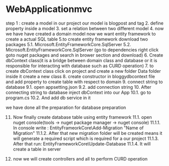 # WebApplicationmvc
step 1 : create a model in our project our model is blogpost and tag
2. define property inside a model
3. set a relation between two different model
4. now we have have created a domain model now we want entity framework to create a actual SQL table
5.to create entity framework download two packages
   5.1. Microsoft.EntityFrameworkCore.SqlServer
   5.2. Microsoft.EntityFrameworkCore.SqlServer
   (go to dependencies right click goto nuget packages and search in brower section and download)
6. Create dbContext class(it is a bridge between domain class and database or it is responsible for interacting with database such as CURD operation)
7. to create dbContext class click on project and create a new folder Data folder inside it create a new class
8. create constructor in bloggydbcontext file and add property to create table with respect to domain
9. connect string to database
	9.1. open appsetting.json
	9.2. add connection string
10. After connecting string to database inject dbContext into our App
	10.1. go to program.cs
	10.2. And add db service in it

we have done all the preparation for database preparation

11. Now finally create database table using entity framework
	11.1. open nuget console(tools -> nuget package manager -> nuget console)
		11.1.1. In console write : EntityFrameorkCore\Add-Migration "Name of Migration"
		11.1.2. After that new migration folder will be created means it will generate a required script which is required for a our project
		11.1.3. After that run: EntityFrameworkCore\Update-Database
		11.1.4. It will create a table in server

12. now we will create controllers and all to perform CURD operation
